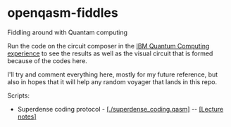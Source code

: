 # openqasm-fiddles
Fiddling around with Quantam computing


Run the code on the circuit composer in the [IBM Quantum Computing experience](https://www.ibm.com/quantum-computing/technology/experience) to see the results as well as the visual circuit that is formed because of the codes here.

I'll try and comment everything here, mostly for my future reference, but also in hopes that it will help any random voyager that lands in this repo.

Scripts:

- Superdense coding protocol - [[./superdense_coding.qasm]](./superdense_coding.qasm) -- [[Lecture notes]](https://cs.uwaterloo.ca/~watrous/LectureNotes/CPSC519.Winter2006/03.pdf)
